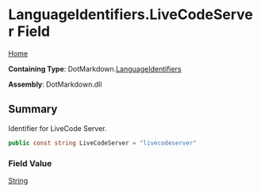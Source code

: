 # LanguageIdentifiers\.LiveCodeServer Field

[Home](../../../README.md)

**Containing Type**: DotMarkdown\.[LanguageIdentifiers](../README.md)

**Assembly**: DotMarkdown\.dll

## Summary

Identifier for LiveCode Server\.

```csharp
public const string LiveCodeServer = "livecodeserver"
```

### Field Value

[String](https://docs.microsoft.com/en-us/dotnet/api/system.string)

